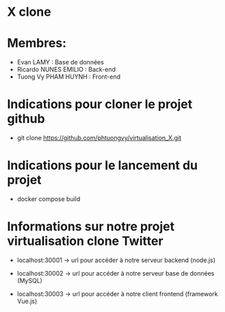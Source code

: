 # X clone
# Membres:
- Evan LAMY : Base de données
- Ricardo NUNES EMILIO : Back-end
- Tuong Vy PHAM HUYNH : Front-end

# Indications pour cloner le projet github

- git clone https://github.com/phtuongvy/virtualisation_X.git

# Indications pour le lancement du projet

- docker compose build

# Informations sur notre projet virtualisation clone Twitter

- localhost:30001 -> url pour accéder à notre serveur backend (node.js)

- localhost:30002 -> url pour accéder à notre serveur base de données (MySQL)

- localhost:30003 -> url pour accéder à notre client frontend (framework Vue.js)




